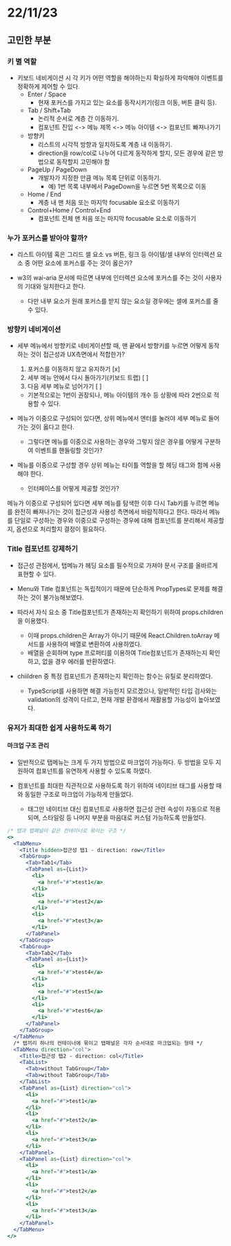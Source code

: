 # 22/11/23

## 고민한 부분

### 키 별 역할

- 키보드 네비게이션 시 각 키가 어떤 역할을 해야하는지 확실하게 파악해야 이벤트를 정확하게 제어할 수 있다.
  - Enter / Space
    - 현재 포커스를 가지고 있는 요소를 동작시키기(링크 이동, 버튼 클릭 등).
  - Tab / Shift+Tab
    - 논리적 순서로 계층 간 이동하기.
    - 컴포넌트 진입 <-> 메뉴 제목 <-> 메뉴 아이템 <-> 컴포넌트 빠져나가기
  - 방향키
    - 리스트의 시각적 방향과 일치하도록 계층 내 이동하기.
    - direction을 row/col로 나누어 다르게 동작하게 할지, 모든 경우에 같은 방법으로 동작할지 고민해야 함
  - PageUp / PageDown
    - 개발자가 지정한 만큼 메뉴 목록 단위로 이동하기.
      - 예) 1번 목록 내부에서 PageDown을 누르면 5번 목록으로 이동
  - Home / End
    - 계층 내 맨 처음 또는 마지막 focusable 요소로 이동하기
  - Control+Home / Control+End
    - 컴포넌트 전체 맨 처음 또는 마지막 focusable 요소로 이동하기

### 누가 포커스를 받아야 할까?

- 리스트 아이템 혹은 그리드 셀 요소 vs 버튼, 링크 등 아이템/셀 내부의 인터렉션 요소 중 어떤 요소에 포커스를 주는 것이 옳은가?

- w3의 wai-aria 문서에 따르면 내부에 인터렉션 요소에 포커스를 주는 것이 사용자의 기대와 일치한다고 한다.
  - 다만 내부 요소가 원래 포커스를 받지 않는 요소일 경우에는 셀에 포커스를 줄 수 있다.

### 방향키 네비게이션

- 세부 메뉴에서 방향키로 네비게이션할 때, 맨 끝에서 방향키를 누르면 어떻게 동작하는 것이 접근성과 UX측면에서 적합한가?

  1. 포커스를 이동하지 않고 유지하기 [x]
  2. 세부 메뉴 안에서 다시 돌아가기(키보드 트랩) [ ]
  3. 다음 세부 메뉴로 넘어가기 [ ]

  - 기본적으로는 1번이 권장되나, 메뉴 아이템의 개수 등 상황에 따라 2번으로 적용할 수 있다.

- 메뉴가 이중으로 구성되어 있다면, 상위 메뉴에서 엔터를 눌러야 세부 메뉴로 들어가는 것이 옳다고 한다.
  - 그렇다면 메뉴를 이중으로 사용하는 경우와 그렇지 않은 경우를 어떻게 구분하여 이벤트를 핸들링할 것인가?
- 메뉴를 이중으로 구성할 경우 상위 메뉴는 타이틀 역할을 할 헤딩 태그와 함께 사용해야 한다.
  - 인터페이스를 어떻게 제공할 것인가?

메뉴가 이중으로 구성되어 있다면 세부 메뉴를 탐색한 이후 다시 Tab키를 누르면 메뉴를 완전히 빠져나가는 것이 접근성과 사용성 측면에서 바람직하다고 한다. 따라서 메뉴를 단일로 구성하는 경우와 이중으로 구성하는 경우에 대해 컴포넌트를 분리해서 제공할지, 옵션으로 처리할지 결정이 필요하다.

### Title 컴포넌트 강제하기

- 접근성 관점에서, 탭메뉴가 헤딩 요소를 필수적으로 가져야 문서 구조를 올바르게 표현할 수 있다.

- Menu와 Title 컴포넌트는 독립적이기 때문에 단순하게 PropTypes로 문제를 해결하는 것이 불가능해보였다.

- 따라서 자식 요소 중 Title컴포넌트가 존재하는지 확인하기 위하여 props.children을 이용했다.

  - 이때 props.children은 Array가 아니기 때문에 React.Children.toArray 메서드를 사용하여 배열로 변환하여 사용하였다.
  - 배열을 순회하며 type 프로퍼티를 이용하여 Title컴포넌트가 존재하는지 확인하고, 없을 경우 에러를 반환하였다.

- chiildren 중 특정 컴포넌트가 존재하는지 확인하는 함수는 유틸로 분리하였다.
  - TypeScript를 사용하면 해결 가능한지 모르겠으나, 일반적인 타입 검사와는 validation의 성격이 다르고, 현재 개발 환경에서 재활용할 가능성이 높아보였다.

### 유저가 최대한 쉽게 사용하도록 하기

#### 마크업 구조 관리

- 일반적으로 탭메뉴는 크게 두 가지 방법으로 마크업이 가능하다. 두 방법을 모두 지원하여 컴포넌트를 유연하게 사용할 수 있도록 하였다.

- 컴포넌트를 최대한 직관적으로 사용하도록 하기 위하여 네이티브 태그를 사용할 때와 동일한 구조로 마크업이 가능하게 만들었다.
  - 태그만 네이티브 대신 컴포넌트로 사용하면 접근성 관련 속성이 자동으로 적용되며, 스타일링 등 나머지 부분을 마음대로 커스텀 가능하도록 만들었다.

```jsx
/* 탭과 탭패널이 같은 컨테이너로 묶이는 구조 */
<>
  <TabMenu>
    <Title hidden>접근성 탭1 - direction: row</Title>
    <TabGroup>
      <Tab>Tab1</Tab>
      <TabPanel as={List}>
        <li>
          <a href="#">test1</a>
        </li>
        <li>
          <a href="#">test2</a>
        </li>
        <li>
          <a href="#">test3</a>
        </li>
      </TabPanel>
    </TabGroup>
    <TabGroup>
      <Tab>Tab2</Tab>
      <TabPanel as={List}>
        <li>
          <a href="#">test4</a>
        </li>
        <li>
          <a href="#">test5</a>
        </li>
        <li>
          <a href="#">test6</a>
        </li>
      </TabPanel>
    </TabGroup>
  </TabMenu>
  /* 탭끼리 하나의 컨테이너에 묶이고 탭패널은 각자 순서대로 마크업되는 형태 */
  <TabMenu direction="col">
    <Title>접근성 탭2 - direction: col</Title>
    <TabList>
      <Tab>without TabGroup</Tab>
      <Tab>without TabGroup</Tab>
    </TabList>
    <TabPanel as={List} direction="col">
      <li>
        <a href="#">test1</a>
      </li>
      <li>
        <a href="#">test2</a>
      </li>
      <li>
        <a href="#">test3</a>
      </li>
    </TabPanel>
    <TabPanel as={List} direction="col">
      <li>
        <a href="#">test1</a>
      </li>
      <li>
        <a href="#">test2</a>
      </li>
      <li>
        <a href="#">test3</a>
      </li>
    </TabPanel>
  </TabMenu>
</>
```